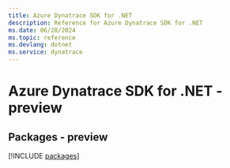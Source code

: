 ```yaml
---
title: Azure Dynatrace SDK for .NET
description: Reference for Azure Dynatrace SDK for .NET
ms.date: 06/28/2024
ms.topic: reference
ms.devlang: dotnet
ms.service: dynatrace
---
```

# Azure Dynatrace SDK for .NET - preview
## Packages - preview
[!INCLUDE [packages](dynatrace-index.md)]